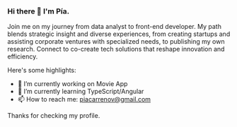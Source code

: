 ### Hi there 👋 I'm Pía.
Join me on my journey from data analyst to front-end developer. My path blends strategic insight and diverse experiences, from creating startups and assisting corporate ventures with specialized needs, to publishing my own research. Connect to co-create tech solutions that reshape innovation and efficiency.

Here's some highlights:

* 🔭 I’m currently working on Movie App
* 🌱 I’m currently learning TypeScript/Angular
* 📫 How to reach me: piacarrenov@gmail.com

Thanks for checking my profile. 


<!--

- 🔭 I’m currently working on Movie App
- 🌱 I’m currently learning TypeScript/Angular
- 👯 I’m looking to collaborate on ...
- 🤔 I’m looking for help with ...
- 💬 Ask me about ...
- 📫 How to reach me: piacarrenov@gmail.com
-->
